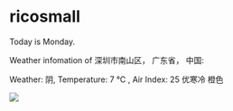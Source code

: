 # ricosmall

Today is Monday.

Weather infomation of 深圳市南山区， 广东省， 中国: 

Weather: 阴, Temperature: 7 ℃ , Air Index: 25 优寒冷 橙色

<img src="https://github-readme-stats.vercel.app/api?username=ricosmall&show_icons=true" />
